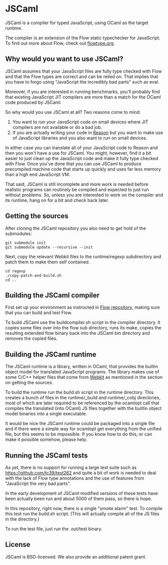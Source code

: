 # JSCaml

JSCaml is a compiler for typed JavaScript, using OCaml as the target runtime.

The compiler is an extension of the Flow static typechecker for JavaScript.
To find out more about Flow, check out [flowtype.org](http://flowtype.org/).

## Why would you want to use JSCaml?

JSCaml assumes that your JavaScript files are fully type checked with Flow
and that the Flow types are correct and can be relied on. That implies that
you have to forgo using "JavaScript the incredibly bad parts" such as eval.

Moreover, if you are interested in running benchmarks, you'll probably find
that existing JavaScript JIT compilers are more than a match for the OCaml code
produced by JSCaml.

So why would you use JSCaml at all? Two reasons come to mind:

1. You want to run your JavaScript code on small devices where JIT compilers are
not available or do a bad job.
2. If you are actually writing your code in
[Reason](http://facebook.github.io/reason/) but you want to make use of
JavaScript libraries and you also want to run on small devices.

In either case you can translate all of your JavaScript code to Reason and then
you won't have a use for JSCaml. You might, however, find it a bit easier to
just clean up the JavaScript code and make it fully type checked with Flow.
Once you've done that you can use JSCaml to produce precompiled machine code
that starts up quickly and uses far less memory than a high end JavaScript VM.

That said, JSCaml is still incomplete and more work is needed before realistic
programs can routinely be compiled and expected to just run without problems.
So, unless you are interested to work on the compiler and its runtime, hang on
for a bit and check back later.

## Getting the sources

After cloning the JSCaml repository you also need to get hold of the submodules:

```
git submodule init
git submodule update --recursive --init
```

Next, copy the relevant Webkit files to the runtime/regexp subdirectory
and patch them to make them self contained.

```
cd regexp
./copy-patch-and-build.sh
cd ..
```

## Building the JSCaml compiler

First set up your environment as instructed in
[Flow repository](https://github.com/facebook/flow),
making sure that you can build and test Flow.

To build JSCaml use the buildcompiler.sh script in the compiler directory. It
copies some files over into the flow sub directory, runs its make, copies the
resulting extended flow binary back into the JSCaml bin directory and removes
the copied files.

## Building the JSCaml runtime

The JSCaml runtime is a library, written in OCaml, that provides the builtin
object model for translated JavaScript programs. The library makes use of some
C/C++ helper files that come from [Webkit](https://github.com/WebKit/webkit)
as mentioned in the section on getting the sources.

To build the runtime run the build.sh script in the runtime directory.
This creates a bunch of files in the runtime/_build and runtime/_cobj
directories, most of which are later required to be referenced by the ocamlopt
call that compiles the translated (into OCaml) JS files together with the
builtin object model binaries into a single executable.

It would be nice the JSCaml runtime could be packaged into a single file and if
there were a simple way for ocamlopt get everything from the unified file, but
this seems to be impossible. If you know how to do this, or can make it possible
somehow, please help.

## Running the JSCaml tests

As yet, there is no support for running a large test suite such as
https://github.com/tc39/test262 and quite a bit of work is needed to deal
with the lack of Flow type annotations and the use of features
from "JavaScript the very bad parts".

In the early development of JSCaml modified versions of these tests have been
actually been run and about 5000 of them pass, so there is hope.

In this repository, right now, there is a single "smoke alarm" test.
To compile this test run the build.sh script. (This will actually compile
all of the JS files in the directory.)

To run the test file, just run the .out/test binary.

## License
JSCaml is BSD-licensed. We also provide an additional patent grant.
